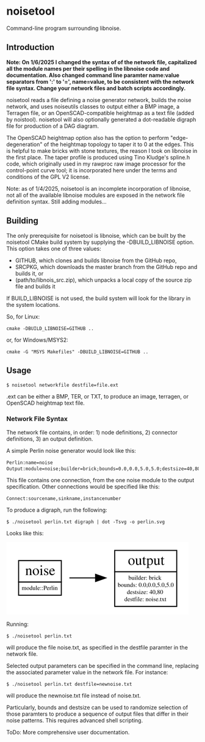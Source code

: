 # noisetool
Command-line program surrounding libnoise.

## Introduction

<b>Note: On 1/6/2025 I changed the syntax of of the network file, capitalized all the module names per their spelling in the libnoise code and documentation.  Also changed command line paramter name:value separators from ':' to '=', name=value, to be consistent with the network file syntax.  Change your network files and batch scripts accordingly.</b>

noisetool reads a file defining a noise generator network, builds the noise network, and uses noiseutils classes to output either a BMP image, a Terragen file, or an OpenSCAD-compatible heightmap as a text file (added by noistool).  noisetool will also optionally generated a dot-readable digraph file for production of a DAG diagram.

The OpenSCAD heightmap option also has the option to perform "edge-degeneration" of the heightmap topology to taper it to 0 at the edges. This is helpful to make bricks with stone textures, the reason I took on libnoise in the first place.  The taper profile is produced using Tino Kludge's spline.h code, which originally used in my rawproc raw image processor for the control-point curve tool;  it is incorporated here under the terms and conditions of the GPL V2 license.

Note: as of 1/4/2025, noisetool is an incomplete incorporation of libnoise, not all of the available libnoise modules are exposed in the network file definition syntax.  Still adding modules...

## Building

The only prerequisite for noisetool is libnoise, which can be built by the noisetool CMake build system by supplying the -DBUILD_LIBNOISE option. This option takes one of three values: 

- GITHUB, which clones and builds libnoise from the GitHub repo,
- SRCPKG, which downloads the master branch from the GitHub repo and builds it, or
- (path/to/libnois_src.zip), which unpacks a local copy of the source zip file and builds it

If BUILD_LIBNOISE is not used, the build system will look for the library in the system locations.

So, for Linux:

    cmake -DBUILD_LIBNOISE=GITHUB ..

or, for Windows/MSYS2:

    cmake -G "MSYS Makefiles" -DBUILD_LIBNOISE=GITHUB ..

## Usage

    $ noisetool networkfile destfile=file.ext

.ext can be either a BMP, TER, or TXT, to produce an image, terragen, or OpenSCAD heightmap text file.

### Network File Syntax

The network file contains, in order: 1) node definitions, 2) connector definitions, 3) an output definition.

A simple Perlin noise generator would look like this:

```
Perlin:name=noise
Output:module=noise;builder=brick;bounds=0.0,0.0,5.0,5.0;destsize=40,80;destfile=noise.txt
```

This file contains one connection, from the one noise module to the output specification.  Other connections would be specified like this:

```
Connect:sourcename,sinkname,instancenumber
```
To produce a digraph, run the following:

    $ ./noisetool perlin.txt digraph | dot -Tsvg -o perlin.svg

Looks like this:

![perlin.svg](./perlin.svg)

Running:

    $ ./noisetool perlin.txt

will produce the file noise.txt, as specified in the destfile paramter in the network file.

Selected output parameters can be specified in the command line, replacing the associated parameter value in the network file.  For instance:

    $ ./noisetool perlin.txt destfile=newnoise.txt

will produce the newnoise.txt file instead of noise.txt.

Particularly, bounds and destsize can be used to randomize selection of those paramters to produce a sequence of output files that differ in
their noise patterns.  This requires advanced shell scripting.

ToDo: More comprehensive user documentation.



    

